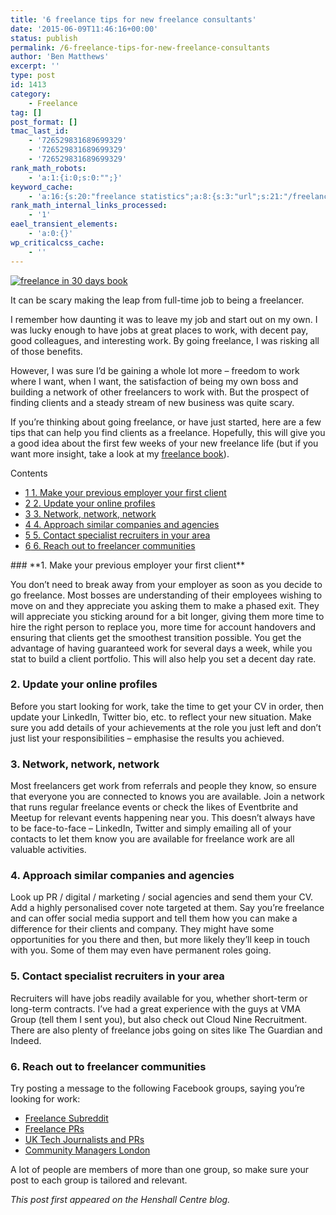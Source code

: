 ```yaml
---
title: '6 freelance tips for new freelance consultants'
date: '2015-06-09T11:46:16+00:00'
status: publish
permalink: /6-freelance-tips-for-new-freelance-consultants
author: 'Ben Matthews'
excerpt: ''
type: post
id: 1413
category:
    - Freelance
tag: []
post_format: []
tmac_last_id:
    - '726529831689699329'
    - '726529831689699329'
    - '726529831689699329'
rank_math_robots:
    - 'a:1:{i:0;s:0:"";}'
keyword_cache:
    - 'a:16:{s:20:"freelance statistics";a:8:{s:3:"url";s:21:"/freelance-statistics";s:5:"times";s:0:"";s:7:"between";s:0:"";s:6:"before";s:0:"";s:5:"after";s:0:"";s:4:"case";N;s:8:"nofollow";N;s:9:"newwindow";N;}s:19:"freelance portfolio";a:8:{s:3:"url";s:30:"/courses/freelance-portfolios/";s:5:"times";s:0:"";s:7:"between";s:0:"";s:6:"before";s:0:"";s:5:"after";s:0:"";s:4:"case";N;s:8:"nofollow";N;s:9:"newwindow";N;}s:19:"accounting software";a:8:{s:3:"url";s:33:"/best-online-accounting-software/";s:5:"times";s:0:"";s:7:"between";s:0:"";s:6:"before";s:0:"";s:5:"after";s:0:"";s:4:"case";N;s:8:"nofollow";N;s:9:"newwindow";N;}s:19:"freelance community";a:8:{s:3:"url";s:20:"/freelance-community";s:5:"times";s:0:"";s:7:"between";s:0:"";s:6:"before";s:0:"";s:5:"after";s:0:"";s:4:"case";N;s:8:"nofollow";N;s:9:"newwindow";N;}s:19:"freelance questions";a:8:{s:3:"url";s:20:"/freelance-community";s:5:"times";s:0:"";s:7:"between";s:0:"";s:6:"before";s:0:"";s:5:"after";s:0:"";s:4:"case";N;s:8:"nofollow";N;s:9:"newwindow";N;}s:18:"freelance expenses";a:8:{s:3:"url";s:19:"/freelance-expenses";s:5:"times";s:0:"";s:7:"between";s:0:"";s:6:"before";s:0:"";s:5:"after";s:0:"";s:4:"case";N;s:8:"nofollow";N;s:9:"newwindow";N;}s:18:"freelance training";a:8:{s:3:"url";s:8:"/courses";s:5:"times";s:0:"";s:7:"between";s:0:"";s:6:"before";s:0:"";s:5:"after";s:0:"";s:4:"case";N;s:8:"nofollow";N;s:9:"newwindow";N;}s:15:"freelance tools";a:8:{s:3:"url";s:21:"/best-freelance-tools";s:5:"times";s:0:"";s:7:"between";s:0:"";s:6:"before";s:0:"";s:5:"after";s:0:"";s:4:"case";N;s:8:"nofollow";N;s:9:"newwindow";N;}s:15:"freelance rates";a:8:{s:3:"url";s:16:"/freelance-rates";s:5:"times";s:0:"";s:7:"between";s:0:"";s:6:"before";s:0:"";s:5:"after";s:0:"";s:4:"case";N;s:8:"nofollow";N;s:9:"newwindow";N;}s:14:"freelance work";a:8:{s:3:"url";s:15:"/freelance-work";s:5:"times";s:0:"";s:7:"between";s:0:"";s:6:"before";s:0:"";s:5:"after";s:0:"";s:4:"case";N;s:8:"nofollow";N;s:9:"newwindow";N;}s:14:"freelance jobs";a:8:{s:3:"url";s:15:"/freelance-jobs";s:5:"times";s:0:"";s:7:"between";s:0:"";s:6:"before";s:0:"";s:5:"after";s:0:"";s:4:"case";N;s:8:"nofollow";N;s:9:"newwindow";N;}s:13:"balance sheet";a:8:{s:3:"url";s:46:"https://freetrain.co/balance-sheet-definition/";s:5:"times";s:0:"";s:7:"between";s:0:"";s:6:"before";s:0:"";s:5:"after";s:0:"";s:4:"case";N;s:8:"nofollow";N;s:9:"newwindow";N;}s:7:"courses";a:8:{s:3:"url";s:8:"/courses";s:5:"times";s:0:"";s:7:"between";s:0:"";s:6:"before";s:0:"";s:5:"after";s:0:"";s:4:"case";N;s:8:"nofollow";N;s:9:"newwindow";N;}s:5:"rates";a:8:{s:3:"url";s:16:"/freelance-rates";s:5:"times";s:0:"";s:7:"between";s:0:"";s:6:"before";s:0:"";s:5:"after";s:0:"";s:4:"case";N;s:8:"nofollow";N;s:9:"newwindow";N;}s:4:"ir35";a:8:{s:3:"url";s:5:"/ir35";s:5:"times";s:0:"";s:7:"between";s:0:"";s:6:"before";s:0:"";s:5:"after";s:0:"";s:4:"case";N;s:8:"nofollow";N;s:9:"newwindow";N;}s:13:"keywords_time";i:1565615213;}'
rank_math_internal_links_processed:
    - '1'
eael_transient_elements:
    - 'a:0:{}'
wp_criticalcss_cache:
    - ''
---
```

[![freelance in 30 days book](http://benrmatthews.com/wp-content/uploads/2014/08/freelance-in-30-days-720x507.jpg)](http://benrmatthews.com/freelance-in-30-days-book/)

It can be scary making the leap from full-time job to being a freelancer.

I remember how daunting it was to leave my job and start out on my own. I was lucky enough to have jobs at great places to work, with decent pay, good colleagues, and interesting work. By going freelance, I was risking all of those benefits.

However, I was sure I’d be gaining a whole lot more – freedom to work where I want, when I want, the satisfaction of being my own boss and building a network of other freelancers to work with. But the prospect of finding clients and a steady stream of new business was quite scary.

If you’re thinking about going freelance, or have just started, here are a few tips that can help you find clients as a freelance. Hopefully, this will give you a good idea about the first few weeks of your new freelance life (but if you want more insight, take a look at my [freelance book](http://benrmatthews.com/freelance-in-30-days-book/)).

<div class="no_bullets" id="toc_container">Contents

- [<span class="toc_number toc_depth_1">1</span> 1. Make your previous employer your first client](#1_Make_your_previous_employer_your_first_client)
- [<span class="toc_number toc_depth_1">2</span> 2. Update your online profiles](#2_Update_your_online_profiles)
- [<span class="toc_number toc_depth_1">3</span> 3. Network, network, network](#3_Network_network_network)
- [<span class="toc_number toc_depth_1">4</span> 4. Approach similar companies and agencies](#4_Approach_similar_companies_and_agencies)
- [<span class="toc_number toc_depth_1">5</span> 5. Contact specialist recruiters in your area](#5_Contact_specialist_recruiters_in_your_area)
- [<span class="toc_number toc_depth_1">6</span> 6. Reach out to freelancer communities](#6_Reach_out_to_freelancer_communities)

</div>### <span id="1_Make_your_previous_employer_your_first_client">**1. Make your previous employer your first client**</span>

You don’t need to break away from your employer as soon as you decide to go freelance. Most bosses are understanding of their employees wishing to move on and they appreciate you asking them to make a phased exit. They will appreciate you sticking around for a bit longer, giving them more time to hire the right person to replace you, more time for account handovers and ensuring that clients get the smoothest transition possible. You get the advantage of having guaranteed work for several days a week, while you stat to build a client portfolio. This will also help you set a decent day rate.

### <span id="2_Update_your_online_profiles">**2. Update your online profiles**</span>

Before you start looking for work, take the time to get your CV in order, then update your LinkedIn, Twitter bio, etc. to reflect your new situation. Make sure you add details of your achievements at the role you just left and don’t just list your responsibilities – emphasise the results you achieved.

### <span id="3_Network_network_network">**3. Network, network, network**</span>

Most freelancers get work from referrals and people they know, so ensure that everyone you are connected to knows you are available. Join a network that runs regular freelance events or check the likes of Eventbrite and Meetup for relevant events happening near you. This doesn’t always have to be face-to-face – LinkedIn, Twitter and simply emailing all of your contacts to let them know you are available for freelance work are all valuable activities.

### <span id="4_Approach_similar_companies_and_agencies">**4. Approach similar companies and agencies**</span>

Look up PR / digital / marketing / social agencies and send them your CV. Add a highly personalised cover note targeted at them. Say you’re freelance and can offer social media support and tell them how you can make a difference for their clients and company. They might have some opportunities for you there and then, but more likely they’ll keep in touch with you. Some of them may even have permanent roles going.

### <span id="5_Contact_specialist_recruiters_in_your_area">**5. Contact specialist recruiters in your area**</span>

Recruiters will have jobs readily available for you, whether short-term or long-term contracts. I’ve had a great experience with the guys at VMA Group (tell them I sent you), but also check out Cloud Nine Recruitment. There are also plenty of freelance jobs going on sites like The Guardian and Indeed.

### <span id="6_Reach_out_to_freelancer_communities">**6. Reach out to freelancer communities**</span>

Try posting a message to the following Facebook groups, saying you’re looking for work:

- [Freelance Subreddit](http://reddit.com/r/freelance)
- [Freelance PRs](https://www.facebook.com/groups/freelanceprs/)
- [UK Tech Journalists and PRs](https://www.facebook.com/groups/haslam22/)
- [Community Managers London](https://www.facebook.com/groups/cmldn/)

A lot of people are members of more than one group, so make sure your post to each group is tailored and relevant.

*This post first appeared on the Henshall Centre blog.*